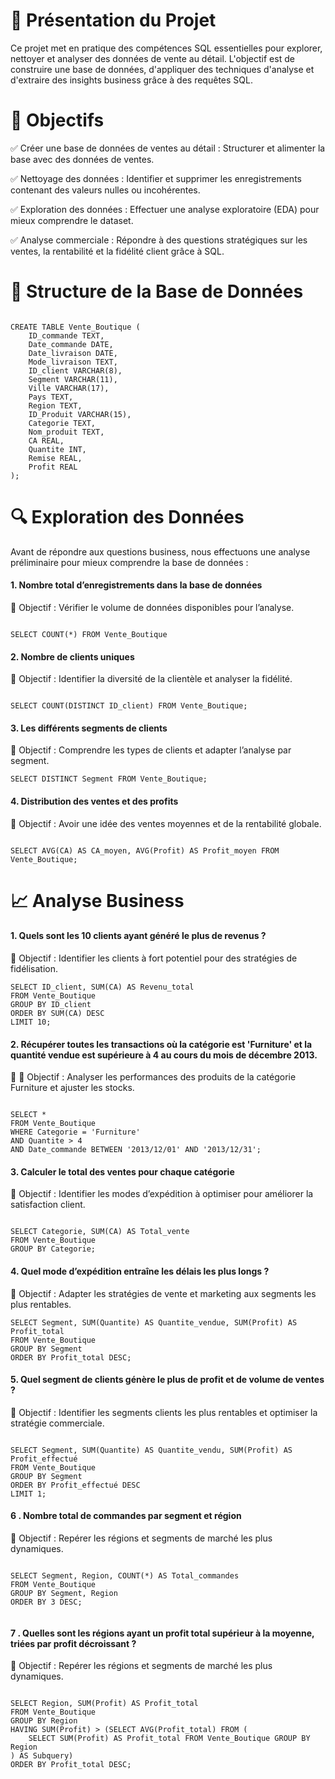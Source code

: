 # 📌 Présentation du Projet

Ce projet met en pratique des compétences SQL essentielles pour explorer, nettoyer et analyser des données de vente au détail. L'objectif est de construire une base de données, d'appliquer des techniques d'analyse et d'extraire des insights business grâce à des requêtes SQL.

# 🎯 Objectifs

✅ Créer une base de données de ventes au détail : Structurer et alimenter la base avec des données de ventes.

✅ Nettoyage des données : Identifier et supprimer les enregistrements contenant des valeurs nulles ou incohérentes.

✅ Exploration des données : Effectuer une analyse exploratoire (EDA) pour mieux comprendre le dataset.

✅ Analyse commerciale : Répondre à des questions stratégiques sur les ventes, la rentabilité et la fidélité client grâce à SQL.

# 📂 Structure de la Base de Données

```

CREATE TABLE Vente_Boutique (
    ID_commande TEXT, 	
    Date_commande DATE,
    Date_livraison DATE,
    Mode_livraison TEXT,
    ID_client VARCHAR(8),
    Segment VARCHAR(11),
    Ville VARCHAR(17),	
    Pays TEXT,	
    Region TEXT,
    ID_Produit VARCHAR(15),
    Categorie TEXT,	
    Nom_produit TEXT,	
    CA REAL,
    Quantite INT,	
    Remise REAL,	
    Profit REAL
);

```


# 🔍 Exploration des Données

Avant de répondre aux questions business, nous effectuons une analyse préliminaire pour mieux comprendre la base de données :

#### 1. Nombre total d’enregistrements dans la base de données
📌 Objectif : Vérifier le volume de données disponibles pour l’analyse.

```

SELECT COUNT(*) FROM Vente_Boutique

```

#### 2. Nombre de clients uniques
📌 Objectif : Identifier la diversité de la clientèle et analyser la fidélité.

```

SELECT COUNT(DISTINCT ID_client) FROM Vente_Boutique;

```

#### 3. Les différents segments de clients
📌 Objectif : Comprendre les types de clients et adapter l’analyse par segment.

```
SELECT DISTINCT Segment FROM Vente_Boutique;
```


#### 4. Distribution des ventes et des profits
📌 Objectif : Avoir une idée des ventes moyennes et de la rentabilité globale.

```

SELECT AVG(CA) AS CA_moyen, AVG(Profit) AS Profit_moyen FROM Vente_Boutique;

```




# 📈 Analyse Business

#### 1. Quels sont les 10 clients ayant généré le plus de revenus ?
📌 Objectif : Identifier les clients à fort potentiel pour des stratégies de fidélisation.

```
SELECT ID_client, SUM(CA) AS Revenu_total
FROM Vente_Boutique
GROUP BY ID_client
ORDER BY SUM(CA) DESC
LIMIT 10;

```


#### 2. Récupérer toutes les transactions où la catégorie est 'Furniture' et la quantité vendue est supérieure à 4 au cours du mois de décembre 2013.
📌 📌 Objectif : Analyser les performances des produits de la catégorie Furniture et ajuster les stocks.
```

SELECT * 
FROM Vente_Boutique
WHERE Categorie = 'Furniture'
AND Quantite > 4
AND Date_commande BETWEEN '2013/12/01' AND '2013/12/31';

```

#### 3. Calculer le total des ventes pour chaque catégorie

📌 Objectif : Identifier les modes d’expédition à optimiser pour améliorer la satisfaction client.

```

SELECT Categorie, SUM(CA) AS Total_vente
FROM Vente_Boutique
GROUP BY Categorie;

```


#### 4. Quel mode d’expédition entraîne les délais les plus longs ?

📌 Objectif : Adapter les stratégies de vente et marketing aux segments les plus rentables.

```
SELECT Segment, SUM(Quantite) AS Quantite_vendue, SUM(Profit) AS Profit_total
FROM Vente_Boutique
GROUP BY Segment
ORDER BY Profit_total DESC;

```


#### 5. Quel segment de clients génère le plus de profit et de volume de ventes ?
📌 Objectif : Identifier les segments clients les plus rentables et optimiser la stratégie commerciale.

```

SELECT Segment, SUM(Quantite) AS Quantite_vendu, SUM(Profit) AS Profit_effectué
FROM Vente_Boutique
GROUP BY Segment
ORDER BY Profit_effectué DESC
LIMIT 1;

```


#### 6 . Nombre total de commandes par segment et région 

📌 Objectif : Repérer les régions et segments de marché les plus dynamiques.

```

SELECT Segment, Region, COUNT(*) AS Total_commandes
FROM Vente_Boutique
GROUP BY Segment, Region
ORDER BY 3 DESC;


```



#### 7 . Quelles sont les régions ayant un profit total supérieur à la moyenne, triées par profit décroissant ?

📌 Objectif : Repérer les régions et segments de marché les plus dynamiques.

```

SELECT Region, SUM(Profit) AS Profit_total
FROM Vente_Boutique
GROUP BY Region
HAVING SUM(Profit) > (SELECT AVG(Profit_total) FROM (
    SELECT SUM(Profit) AS Profit_total FROM Vente_Boutique GROUP BY Region
) AS Subquery)
ORDER BY Profit_total DESC;

```
